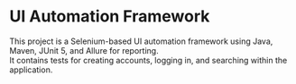 # UI Automation Framework

This project is a Selenium-based UI automation framework using Java, Maven, JUnit 5, and Allure for reporting.  
It contains tests for creating accounts, logging in, and searching within the application.
